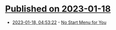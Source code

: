 # [Published on 2023-01-18](index.md)

* [2023-01-18, 04:53:22](https://news.ycombinator.com/item?id=34423557) - [No Start Menu for You](https://randomascii.wordpress.com/2023/01/17/no-start-menu-for-you/)
